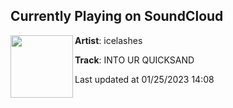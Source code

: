 ## Currently Playing on SoundCloud

[<img align="left" width="100" src="https://i1.sndcdn.com/artworks-uyIxekqjwxGGod3l-fXMjYg-t500x500.jpg">](https://soundcloud.com/icelashes/into-ur-quicksand?in=icelashes/sets/nxc-tools)

**Artist**: icelashes 

**Track**: INTO UR QUICKSAND

Last updated at 01/25/2023 14:08
